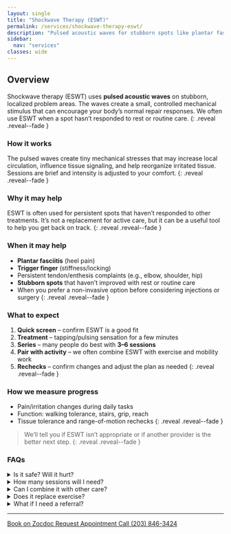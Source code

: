 ```yaml
---
layout: single
title: "Shockwave Therapy (ESWT)"
permalink: /services/shockwave-therapy-eswt/
description: "Pulsed acoustic waves for stubborn spots like plantar fasciitis or trigger finger—used alongside active care."
sidebar:
  nav: "services"
classes: wide
---
```


## Overview
Shockwave therapy (ESWT) uses **pulsed acoustic waves** on stubborn, localized problem areas. The waves create a small, controlled mechanical stimulus that can encourage your body’s normal repair responses. We often use ESWT when a spot hasn’t responded to rest or routine care.
{: .reveal .reveal--fade }

### How it works
The pulsed waves create tiny mechanical stresses that may increase local circulation, influence tissue signaling, and help reorganize irritated tissue. Sessions are brief and intensity is adjusted to your comfort.
{: .reveal .reveal--fade }

### Why it may help
ESWT is often used for persistent spots that haven’t responded to other treatments. It’s not a replacement for active care, but it can be a useful tool to help you get back on track.
{: .reveal .reveal--fade }

### When it may help
- **Plantar fasciitis** (heel pain)  
- **Trigger finger** (stiffness/locking)  
- Persistent tendon/enthesis complaints (e.g., elbow, shoulder, hip)
- **Stubborn spots** that haven’t improved with rest or routine care
- When you prefer a non-invasive option before considering injections or surgery
{: .reveal .reveal--fade }

### What to expect
1. **Quick screen** – confirm ESWT is a good fit  
2. **Treatment** – tapping/pulsing sensation for a few minutes  
3. **Series** – many people do best with **3–6 sessions**  
4. **Pair with activity** – we often combine ESWT with exercise and mobility work
5. **Rechecks** – confirm changes and adjust the plan as needed
{: .reveal .reveal--fade }

### How we measure progress
- Pain/irritation changes during daily tasks  
- Function: walking tolerance, stairs, grip, reach  
- Tissue tolerance and range-of-motion rechecks
{: .reveal .reveal--fade }

> We’ll tell you if ESWT isn’t appropriate or if another provider is the better next step.
{: .reveal .reveal--fade }

### FAQs

<div class="faq">
  <details class="reveal reveal--up">
    <summary>Is it safe? Will it hurt?</summary>
    <div class="faq__content">
      Yes, ESWT is generally safe when used appropriately. Most people feel a tapping or pulsing sensation; intensity is adjusted to your comfort.
    </div>
  </details>

  <details class="reveal reveal--up">
    <summary>How many sessions will I need?</summary>
    <div class="faq__content">
      It varies by condition, but a short series (often 3–6 sessions) is common. We reassess and adjust as you go.
    </div>
  </details>

  <details class="reveal reveal--up">
    <summary>Can I combine it with other care?</summary>
    <div class="faq__content">
      Yes — ESWT pairs well with adjustments, exercise, and manual therapy.
    </div>
  </details>

  <details class="reveal reveal--up">
    <summary>Does it replace exercise?</summary>
    <div class="faq__content">
      No. ESWT is an add‑on to active care. We often combine it with mobility and strengthening so improvements last.
    </div>
  </details>

  <details class="reveal reveal--up">
    <summary>What if I need a referral?</summary>
    <div class="faq__content">
      We’ll coordinate with the right specialist (PT, orthopedics, etc.) if needed. Your result comes first.
    </div>
  </details>
</div>
  
---

<div class="contact-actions reveal reveal--up">
  <a href="https://www.zocdoc.com/practice/cranbury-chiropractic-center-43835" class="btn">
    <span class="btn-label">Book on Zocdoc</span>
  </a>
  <a href="/contact/" class="btn">
    <span class="btn-label">Request Appointment</span>
  </a>
  <a href="tel:+12038463424" class="btn">
    <span class="btn-label">Call (203) 846-3424</span>
  </a>
</div>